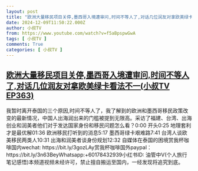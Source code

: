 ```yaml
---
layout: post
title: "欧洲大量移民项目关停,墨西哥入境遭审问,时间不等人了,对话几位润友对拿欧美绿卡看法不一(小叔TV EP363)"
date: 2024-12-09T11:50:22.000Z
author: 小叔TV
from: https://www.youtube.com/watch?v=f5aBpspwGwA
tags: [ 小叔TV ]
comments: True
categories: [ 小叔TV ]
---
```

<!--1733745022000-->
[欧洲大量移民项目关停,墨西哥入境遭审问,时间不等人了,对话几位润友对拿欧美绿卡看法不一(小叔TV EP363)](https://www.youtube.com/watch?v=f5aBpspwGwA)
------

<div>
我暂时离开泰国的三个原因,时间不等人了，我了解到的欧洲和墨西哥移民政策改变的最新情况，中国人出海润出来的门槛被提到无限高。采访了福建、台湾、出海创业和润美者他们对于发达国家身份和移民问题怎么看？0:00 开头0:25 地理套利才是最优解01:36 欧洲移民打听到的消息5:17 墨西哥绿卡艰难路7:41 台湾人谈欧美移民两类人10:31 出海和润美者谈身份规划12:32 自媒体在泰国的困境赏我杯咖啡国内wechat: https://bit.ly/3gozLAy赏我杯咖啡国外paypal：https://bit.ly/3n63BeyWhatsapp:+60178432939小红书ID: 油管中V(个人旅行笔记感悟)本频道视频未经许可，禁止擅自搬运至国内，一经发现将追究到底。
</div>
